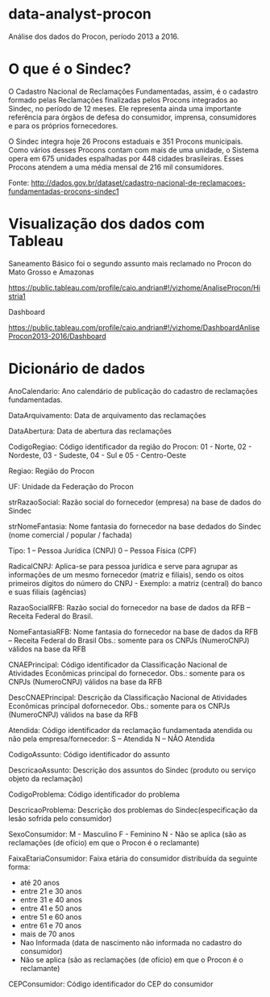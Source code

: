 # data-analyst-procon

Análise dos dados do Procon, período 2013 a 2016.

# O que é o Sindec?

O Cadastro Nacional de Reclamações Fundamentadas, assim, é o cadastro formado pelas Reclamações finalizadas pelos Procons integrados ao Sindec, no período de 12 meses. Ele representa ainda uma importante referência para órgãos de defesa do consumidor, imprensa, consumidores e para os próprios fornecedores. 

O Sindec integra hoje 26 Procons estaduais e 351 Procons municipais. Como vários desses Procons contam com mais de uma unidade, o Sistema opera em 675 unidades espalhadas por 448 cidades brasileiras. Esses Procons atendem a uma média mensal de 216 mil consumidores.

Fonte: http://dados.gov.br/dataset/cadastro-nacional-de-reclamacoes-fundamentadas-procons-sindec1

# Visualização dos dados com Tableau

Saneamento Básico foi o segundo assunto mais reclamado no Procon do Mato Grosso e Amazonas

https://public.tableau.com/profile/caio.andrian#!/vizhome/AnaliseProcon/Histria1

Dashboard

https://public.tableau.com/profile/caio.andrian#!/vizhome/DashboardAnliseProcon2013-2016/Dashboard


# Dicionário de dados

AnoCalendario: Ano calendário de publicação do cadastro de reclamações fundamentadas.

DataArquivamento: Data de arquivamento das reclamações

DataAbertura: Data de abertura das reclamações

CodigoRegiao: Código identificador da região do Procon: 01 - Norte, 02 - Nordeste, 03 - Sudeste, 04 - Sul e 05 - Centro-Oeste

Regiao: Região do Procon

UF: Unidade da Federação do Procon

strRazaoSocial: Razão social do fornecedor (empresa) na base de dados do Sindec

strNomeFantasia: Nome fantasia do fornecedor na base dedados do Sindec (nome comercial / popular / fachada)

Tipo: 1 – Pessoa Jurídica (CNPJ) 0 – Pessoa Física (CPF)

RadicalCNPJ: Aplica-se para pessoa jurídica e serve para agrupar as informações de um mesmo fornecedor (matriz e filiais), sendo os oitos primeiros dígitos do número do CNPJ - Exemplo: a matriz (central) do banco e suas filiais (agências)

RazaoSocialRFB: Razão social do fornecedor na base de dados da RFB – Receita Federal do Brasil.

NomeFantasiaRFB: Nome fantasia do fornecedor na base de dados da RFB – Receita Federal do Brasil Obs.: somente para os CNPJs (NumeroCNPJ) válidos na base da RFB

CNAEPrincipal: Código identificador da Classificação Nacional de Atividades Econômicas principal do fornecedor. Obs.: somente para os CNPJs (NumeroCNPJ) válidos na base da RFB

DescCNAEPrincipal: Descrição da Classificação Nacional de Atividades Econômicas principal dofornecedor. Obs.: somente para os CNPJs (NumeroCNPJ) válidos na base da RFB

Atendida: Código identificador da reclamação fundamentada atendida ou não pela empresa/fornecedor: S – Atendida N – NÃO Atendida

CodigoAssunto: Código identificador do assunto

DescricaoAssunto: Descrição dos assuntos do Sindec (produto ou serviço objeto da reclamação)

CodigoProblema: Código identificador do problema

DescricaoProblema: Descrição dos problemas do Sindec(especificação da lesão sofrida pelo consumidor)

SexoConsumidor: M - Masculino F - Feminino N - Não se aplica (são as reclamações (de ofício) em que o Procon é o reclamante)

FaixaEtariaConsumidor: Faixa etária do consumidor distribuída da
seguinte forma: 
- até 20 anos
- entre 21 e 30 anos
- entre 31 e 40 anos
- entre 41 e 50 anos
- entre 51 e 60 anos
- entre 61 e 70 anos
- mais de 70 anos
- Nao Informada (data de nascimento não
informada no cadastro do consumidor)
- Não se aplica (são as reclamações (de
ofício) em que o Procon é o reclamante)

CEPConsumidor: Código identificador do CEP do consumidor
